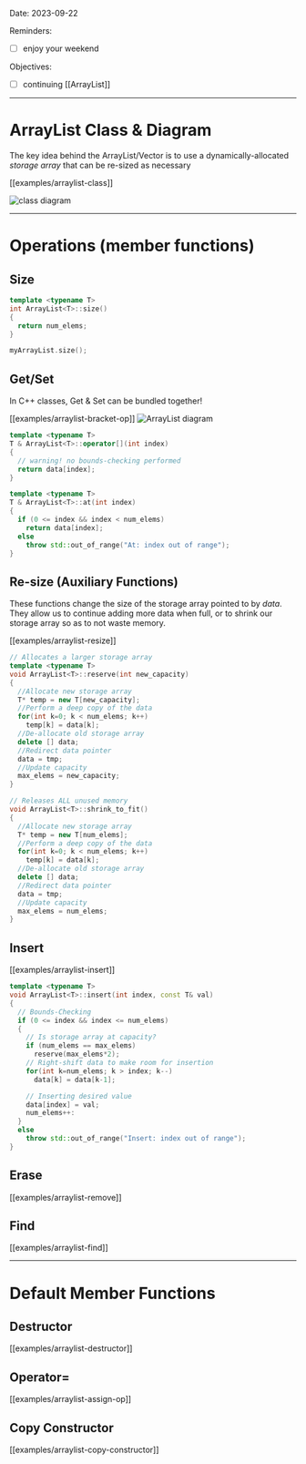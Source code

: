 

Date: 2023-09-22


Reminders:
* [ ]  enjoy your weekend

Objectives:
* [ ] continuing [[ArrayList]]

---


# ArrayList Class & Diagram

The key idea behind the ArrayList/Vector is to use a dynamically-allocated _storage array_ that can be re-sized as necessary

[[examples/arraylist-class]]


![class diagram](img/arrlist-diagram.png)


---

# Operations (member functions)

## Size

```c++
template <typename T>
int ArrayList<T>::size()
{
  return num_elems;
}

myArrayList.size();
```


## Get/Set

In C++ classes, Get & Set can be bundled together!

[[examples/arraylist-bracket-op]]
![ArrayList diagram](img/arrlist-diagram.png)
<!-- #include [[examples/arraylist-bracket-op]] -->
```c++
template <typename T>
T & ArrayList<T>::operator[](int index)
{
  // warning! no bounds-checking performed
  return data[index];
}

template <typename T>
T & ArrayList<T>::at(int index)
{
  if (0 <= index && index < num_elems)
    return data[index];
  else
    throw std::out_of_range("At: index out of range");
}
```
<!-- /include -->


## Re-size (Auxiliary Functions)

These functions change the size of the storage array pointed to by _data_. They allow us to continue adding more data when full, or to shrink our storage array so as to not waste memory.

[[examples/arraylist-resize]]
<!-- #include [[examples/arraylist-resize]] -->
```c++
// Allocates a larger storage array
template <typename T>
void ArrayList<T>::reserve(int new_capacity)
{
  //Allocate new storage array
  T* temp = new T[new_capacity];
  //Perform a deep copy of the data
  for(int k=0; k < num_elems; k++)
    temp[k] = data[k];
  //De-allocate old storage array
  delete [] data;
  //Redirect data pointer
  data = tmp;
  //Update capacity
  max_elems = new_capacity;
}

// Releases ALL unused memory
void ArrayList<T>::shrink_to_fit()
{
  //Allocate new storage array
  T* temp = new T[num_elems];
  //Perform a deep copy of the data
  for(int k=0; k < num_elems; k++)
    temp[k] = data[k];
  //De-allocate old storage array
  delete [] data;
  //Redirect data pointer
  data = tmp;
  //Update capacity
  max_elems = num_elems;
}
```
<!-- /include -->



## Insert

[[examples/arraylist-insert]]
<!-- #include [[examples/arraylist-insert]] -->
```c++
template <typename T>
void ArrayList<T>::insert(int index, const T& val)
{
  // Bounds-Checking
  if (0 <= index && index <= num_elems)
  {
    // Is storage array at capacity?
    if (num_elems == max_elems)
      reserve(max_elems*2);
    // Right-shift data to make room for insertion
    for(int k=num_elems; k > index; k--)
      data[k] = data[k-1];

    // Inserting desired value
    data[index] = val;
    num_elems++:
  }
  else
    throw std::out_of_range("Insert: index out of range");
}
```
<!-- /include -->


## Erase

[[examples/arraylist-remove]]



## Find

[[examples/arraylist-find]]



---

# Default Member Functions

## Destructor

[[examples/arraylist-destructor]]

## Operator=

[[examples/arraylist-assign-op]]

## Copy Constructor

[[examples/arraylist-copy-constructor]]
<!-- /include -->
